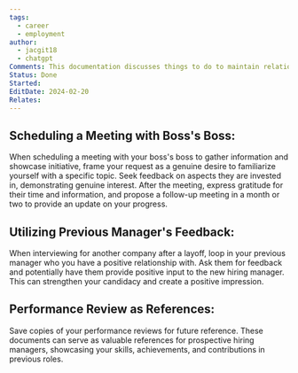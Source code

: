 ```yaml
---
tags:
  - career
  - employment
author:
  - jacgit18
  - chatgpt
Comments: This documentation discusses things to do to maintain relationships in your career.
Status: Done
Started: 
EditDate: 2024-02-20
Relates:
---
```

## **Scheduling a Meeting with Boss's Boss:**

When scheduling a meeting with your boss's boss to gather information and showcase initiative, frame your request as a genuine desire to familiarize yourself with a specific topic. Seek feedback on aspects they are invested in, demonstrating genuine interest. After the meeting, express gratitude for their time and information, and propose a follow-up meeting in a month or two to provide an update on your progress.



## **Utilizing Previous Manager's Feedback:**

When interviewing for another company after a layoff, loop in your previous manager who you have a positive relationship with. Ask them for feedback and potentially have them provide positive input to the new hiring manager. This can strengthen your candidacy and create a positive impression.



## **Performance Review as References:**

Save copies of your performance reviews for future reference. These documents can serve as valuable references for prospective hiring managers, showcasing your skills, achievements, and contributions in previous roles.





